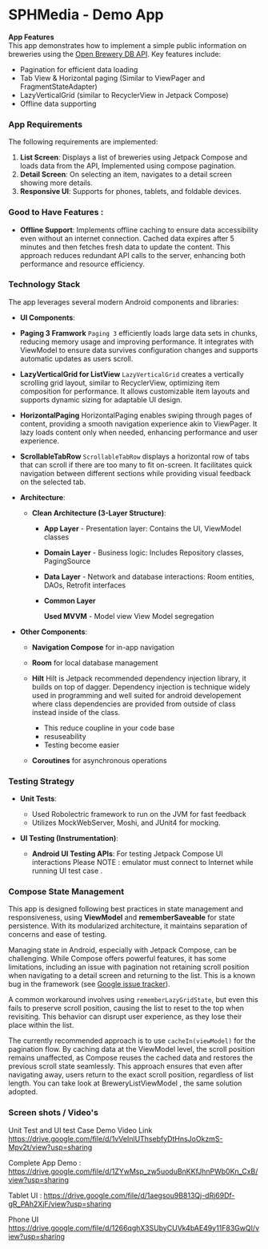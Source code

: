 # SPHMedia - Demo App

**App Features**  
This app demonstrates how to implement a simple public information on breweries using the [Open Brewery DB API](https://www.openbrewerydb.org). Key features include:

- Pagination for efficient data loading
- Tab View & Horizontal paging (Similar to ViewPager and FragmentStateAdapter)
- LazyVerticalGrid (similar to RecyclerView in Jetpack Compose)
- Offline data supporting

### App Requirements

The following requirements are implemented:

1. **List Screen**: Displays a list of breweries using Jetpack Compose and loads data from the API, Implemented using compose pagination.
2. **Detail Screen**: On selecting an item, navigates to a detail screen showing more details.
3. **Responsive UI**: Supports for phones, tablets, and foldable devices.

### Good to Have Features :

- **Offline Support**: Implements offline caching to ensure data accessibility even without an internet connection. Cached data expires after 5 minutes and then fetches fresh data to update the content. This approach reduces redundant API calls to the server, enhancing both performance and resource efficiency.

### Technology Stack

The app leverages several modern Android components and libraries:

- **UI Components**:
- **Paging 3 Framwork**
      `Paging 3` efficiently loads large data sets in chunks, reducing memory usage and improving performance. It integrates with ViewModel to ensure data survives configuration changes and supports automatic updates as users scroll.

- **LazyVerticalGrid for ListView**
  `LazyVerticalGrid` creates a vertically scrolling grid layout, similar to RecyclerView, optimizing item composition for performance. It allows customizable item layouts and supports dynamic sizing for adaptable UI design.

- **HorizontalPaging**
  HorizontalPaging enables swiping through pages of content, providing a smooth navigation experience akin to ViewPager. It lazy loads content only when needed, enhancing performance and user experience.

- **ScrollableTabRow**
  `ScrollableTabRow` displays a horizontal row of tabs that can scroll if there are too many to fit on-screen. It facilitates quick navigation between different sections while providing visual feedback on the selected tab.


- **Architecture**:
    - **Clean Architecture (3-Layer Structure)**:
        - **App Layer** - Presentation layer: Contains the UI, ViewModel classes
        - **Domain Layer** - Business logic: Includes Repository classes, PagingSource
        - **Data Layer** - Network and database interactions: Room entities, DAOs, Retrofit interfaces
        - **Common Layer**
     
          
          **Used MVVM** - Model view View Model segregation

- **Other Components**:
    - **Navigation Compose** for in-app navigation
    - **Room** for local database management
    - **Hilt** Hilt is Jetpack recommended dependency injection library, it builds on top of dagger. Dependency injection is technique widely used in programming and well suited for android developement where class dependencies are provided from outside of class instead inside of the class.
        - This reduce coupline in your code base
        - resuseability
        - Testing become easier

    - **Coroutines** for asynchronous operations

### Testing Strategy

- **Unit Tests**:
    -  Used Robolectric framework to run on the JVM for fast feedback
    -  Utilizes MockWebServer, Moshi, and JUnit4 for mocking.

- **UI Testing (Instrumentation)**:
    - **Android UI Testing APIs**: For testing Jetpack Compose UI interactions
Please NOTE : emulator must connect to Internet while running UI test case . 

### Compose State Management
This app is designed following best practices in state management and responsiveness, using **ViewModel** and **rememberSaveable** for state persistence. With its modularized architecture, it maintains separation of concerns and ease of testing.

Managing state in Android, especially with Jetpack Compose, can be challenging. While Compose offers powerful features, it has some limitations, including an issue with pagination not retaining scroll position when navigating to a detail screen and returning to the list. This is a known bug in the framework (see [Google issue tracker](https://issuetracker.google.com/issues/177245496)).

A common workaround involves using `rememberLazyGridState`, but even this fails to preserve scroll position, causing the list to reset to the top when revisiting. This behavior can disrupt user experience, as they lose their place within the list.

The currently recommended approach is to use `cacheIn(viewModel)` for the pagination flow. By caching data at the ViewModel level, the scroll position remains unaffected, as Compose reuses the cached data and restores the previous scroll state seamlessly. This approach ensures that even after navigating away, users return to the exact scroll position, regardless of list length. You can take look at BreweryListViewModel , the same solution adopted. 

### Screen shots / Video's

Unit Test and UI test Case Demo Video Link
https://drive.google.com/file/d/1vVeInlUThsebfyDtHnsJoOkzmS-Mpv2t/view?usp=sharing

Complete App Demo :
https://drive.google.com/file/d/1ZYwMsp_zw5uoduBnKKfJhnPWb0Kn_CxB/view?usp=sharing

Tablet UI :
https://drive.google.com/file/d/1aegsou9B813Qj-dRj69Df-gR_PAh2XjF/view?usp=sharing

Phone UI
https://drive.google.com/file/d/1266qghX3SUbyCUVk4bAE49y11F83GwQI/view?usp=sharing

